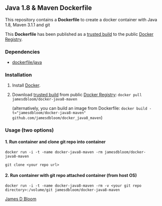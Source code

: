 ## Java 1.8 & Maven Dockerfile

This repository contains a **Dockerfile** to create a docker container with Java 1.8, Maven 3.1.1 and git

This **Dockerfile** has been published as a [trusted build](https://registry.hub.docker.com/u/jamesdbloom/docker-java8-maven/) to the public [Docker Registry](https://index.docker.io/).


### Dependencies

* [dockerfile/java](http://dockerfile.github.io/#/java)


### Installation

1. Install [Docker](https://www.docker.io/).

2. Download [trusted build](https://registry.hub.docker.com/u/jamesdbloom/docker-java8-maven/) from public [Docker Registry](https://index.docker.io/): `docker pull jamesdbloom/docker-java8-maven`

   (alternatively, you can build an image from Dockerfile: `docker build -t="jamesdbloom/docker-java8-maven" github.com/jamesdbloom/docker_java8_maven`)


### Usage (two options)

#### 1. Run container and clone git repo into container

    docker run -i -t -name docker-java8-maven -rm jamesdbloom/docker-java8-maven

    git clone <your repo url>

#### 2. Run container with git repo attached container (from host OS)

    docker run -i -t -name docker-java8-maven -rm -v <your git repo directory>:/volume/git jamesdbloom/docker-java8-maven
    
[James D Bloom](http://blog.jamesdbloom.com)

